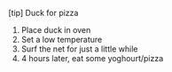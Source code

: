 [tip]
Duck for pizza
1. Place duck in oven
2. Set a low temperature
3. Surf the net for just a little while
4. 4 hours later, eat some yoghourt/pizza
